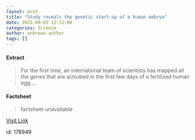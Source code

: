 ```yaml
---
layout: post
title: "Study reveals the genetic start-up of a human embryo"
date: 2015-09-03 12:12:00
categories: Science
author: unknown author
tags: []
---
```



#### Extract
>For the first time, an international team of scientists has mapped all the genes that are activated in the first few days of a fertilized human egg....

#### Factsheet
>factsheet unavailable

[Visit Link](http://www.sciencedaily.com/releases/2015/09/150903081200.htm)

id:  178949
